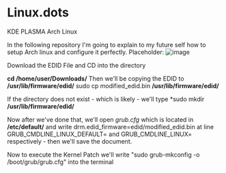 # Linux.dots
KDE PLASMA Arch Linux



In the following repository I'm going to explain to my future self how to setup Arch linux and configure it perfectly.
Placeholder:
![image](https://github.com/martinjrrr/Linux.dots/assets/91160845/9085edc8-8a07-46fd-9cf8-0c71aa05d8d5)

Download the EDID File and CD into the directory

**cd /home/user/Downloads/**
Then we'll be copying the EDID to **/usr/lib/firmware/edid/**
sudo cp modified_edid.bin **/usr/lib/firmware/edid/**

If the directory does not exist - which is likely - we'll type *sudo mkdir **/usr/lib/firmware/edid/**

Now after we've done that, we'll open *grub.cfg* which is located in **/etc/default/** and write drm.edid_firmware=edid/modified_edid.bin 
at line GRUB_CMDLINE_LINUX_DEFAULT= and GRUB_CMDLINE_LINUX= respectively - then we'll save the document.

Now to execute the Kernel Patch we'll write "sudo grub-mkconfig -o /boot/grub/grub.cfg" into the terminal
